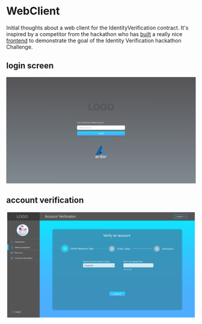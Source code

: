 # WebClient
Initial thoughts about a web client for the IdentityVerification contract. It's inspired by a competitor from the hackathon who has [built](https://github.com/aajajim/identityVerifier) a really nice [frontend](https://aajajim.github.io/identityVerifier/sessions/login) to demonstrate the goal of the Identity Verification hackathon Challenge.

## login screen
![](./login-screen.svg)


## account verification
![](./account-verification.svg)
